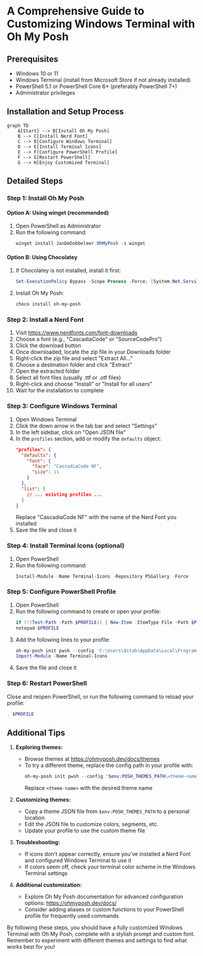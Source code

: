 # A Comprehensive Guide to Customizing Windows Terminal with Oh My Posh

## Prerequisites

- Windows 10 or 11
- Windows Terminal (install from Microsoft Store if not already installed)
- PowerShell 5.1 or PowerShell Core 6+ (preferably PowerShell 7+)
- Administrator privileges

## Installation and Setup Process

```mermaid
graph TD
    A[Start] --> B[Install Oh My Posh]
    B --> C[Install Nerd Font]
    C --> D[Configure Windows Terminal]
    D --> E[Install Terminal Icons]
    E --> F[Configure PowerShell Profile]
    F --> G[Restart PowerShell]
    G --> H[Enjoy Customized Terminal]
```

## Detailed Steps

### Step 1: Install Oh My Posh

#### Option A: Using winget (recommended)

1. Open PowerShell as Administrator
2. Run the following command:
   ```powershell
   winget install JanDeDobbeleer.OhMyPosh -s winget
   ```

#### Option B: Using Chocolatey

1. If Chocolatey is not installed, install it first:
   ```powershell
   Set-ExecutionPolicy Bypass -Scope Process -Force; [System.Net.ServicePointManager]::SecurityProtocol = [System.Net.ServicePointManager]::SecurityProtocol -bor 3072; iex ((New-Object System.Net.WebClient).DownloadString('https://community.chocolatey.org/install.ps1'))
   ```
2. Install Oh My Posh:
   ```powershell
   choco install oh-my-posh
   ```

### Step 2: Install a Nerd Font

1. Visit https://www.nerdfonts.com/font-downloads
2. Choose a font (e.g., "CascadiaCode" or "SourceCodePro")
3. Click the download button
4. Once downloaded, locate the zip file in your Downloads folder
5. Right-click the zip file and select "Extract All..."
6. Choose a destination folder and click "Extract"
7. Open the extracted folder
8. Select all font files (usually .ttf or .otf files)
9. Right-click and choose "Install" or "Install for all users"
10. Wait for the installation to complete

### Step 3: Configure Windows Terminal

1. Open Windows Terminal
2. Click the down arrow in the tab bar and select "Settings"
3. In the left sidebar, click on "Open JSON file"
4. In the `profiles` section, add or modify the `defaults` object:
   ```json
   "profiles": {
     "defaults": {
       "font": {
         "face": "CascadiaCode NF",
         "size": 11
       }
     },
     "list": [
       // ... existing profiles ...
     ]
   }
   ```
   Replace "CascadiaCode NF" with the name of the Nerd Font you installed
5. Save the file and close it

### Step 4: Install Terminal Icons (optional)

1. Open PowerShell
2. Run the following command:
   ```powershell
   Install-Module -Name Terminal-Icons -Repository PSGallery -Force
   ```

### Step 5: Configure PowerShell Profile

1. Open PowerShell
2. Run the following command to create or open your profile:
   ```powershell
   if (!(Test-Path -Path $PROFILE)) { New-Item -ItemType File -Path $PROFILE -Force }
   notepad $PROFILE
   ```
3. Add the following lines to your profile:
   ```powershell
   oh-my-posh init pwsh --config 'C:\Users\ditah\AppData\Local\Programs\oh-my-posh\themes\clean-detailed.omp.json' | Invoke-Expression
   Import-Module -Name Terminal-Icons
   ```
4. Save the file and close it

### Step 6: Restart PowerShell

Close and reopen PowerShell, or run the following command to reload your profile:
```powershell
. $PROFILE
```

## Additional Tips

1. **Exploring themes:**
   - Browse themes at https://ohmyposh.dev/docs/themes
   - To try a different theme, replace the config path in your profile with:
     ```powershell
     oh-my-posh init pwsh --config "$env:POSH_THEMES_PATH\<theme-name>.omp.json" | Invoke-Expression
     ```
     Replace `<theme-name>` with the desired theme name

2. **Customizing themes:**
   - Copy a theme JSON file from `$env:POSH_THEMES_PATH` to a personal location
   - Edit the JSON file to customize colors, segments, etc.
   - Update your profile to use the custom theme file

3. **Troubleshooting:**
   - If icons don't appear correctly, ensure you've installed a Nerd Font and configured Windows Terminal to use it
   - If colors seem off, check your terminal color scheme in the Windows Terminal settings

4. **Additional customization:**
   - Explore Oh My Posh documentation for advanced configuration options: https://ohmyposh.dev/docs/
   - Consider adding aliases or custom functions to your PowerShell profile for frequently used commands

By following these steps, you should have a fully customized Windows Terminal with Oh My Posh, complete with a stylish prompt and custom font. Remember to experiment with different themes and settings to find what works best for you!

